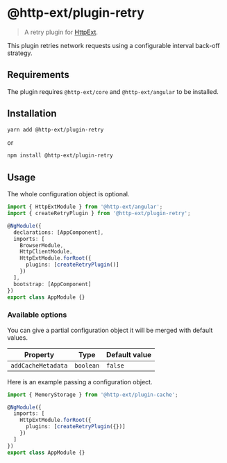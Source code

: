 # @http-ext/plugin-retry

> A retry plugin for [HttpExt](https://github.com/jscutlery/http-ext).

This plugin retries network requests using a configurable interval back-off strategy.

## Requirements

The plugin requires `@http-ext/core` and `@http-ext/angular` to be installed.

## Installation

```bash
yarn add @http-ext/plugin-retry
```

or

```bash
npm install @http-ext/plugin-retry
```

## Usage

The whole configuration object is optional.

```ts
import { HttpExtModule } from '@http-ext/angular';
import { createRetryPlugin } from '@http-ext/plugin-retry';

@NgModule({
  declarations: [AppComponent],
  imports: [
    BrowserModule,
    HttpClientModule,
    HttpExtModule.forRoot({
      plugins: [createRetryPlugin()]
    })
  ],
  bootstrap: [AppComponent]
})
export class AppModule {}
```

### Available options

You can give a partial configuration object it will be merged with default values.

| Property           | Type      | Default value |
| ------------------ | --------- | ------------- |
| `addCacheMetadata` | `boolean` | `false`       |

Here is an example passing a configuration object.

```ts
import { MemoryStorage } from '@http-ext/plugin-cache';

@NgModule({
  imports: [
    HttpExtModule.forRoot({
      plugins: [createRetryPlugin({})]
    })
  ]
})
export class AppModule {}
```
